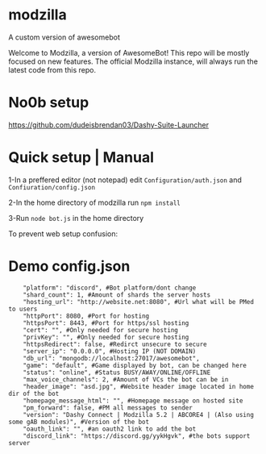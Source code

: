 # modzilla
A custom version of awesomebot

Welcome to Modzilla, a version of AwesomeBot! 
This repo will be mostly focused on new features. The official Modzilla instance, will always run the latest code from this repo.

# No0b setup

https://github.com/dudeisbrendan03/Dashy-Suite-Launcher

# Quick setup | Manual

1-In a preffered editor (not notepad) edit `Configuration/auth.json` and `Confiuration/config.json`

2-In the home directory of modzilla run `npm install`

3-Run `node bot.js` in the home directory

To prevent web setup confusion:
# Demo config.json

```
    "platform": "discord", #Bot platform/dont change
    "shard_count": 1, #Amount of shards the server hosts
    "hosting_url": "http://website.net:8080", #Url what will be PMed to users
    "httpPort": 8080, #Port for hosting
    "httpsPort": 8443, #Port for https/ssl hosting
    "cert": "", #Only needed for secure hosting
    "privKey": "", #Only needed for secure hosting 
    "httpsRedirect": false, #Redirct unsecure to secure
    "server_ip": "0.0.0.0", #Hosting IP (NOT DOMAIN)
    "db_url": "mongodb://localhost:27017/awesomebot",
    "game": "default", #Game displayed by bot, can be changed here
    "status": "online", #Status BUSY/AWAY/ONLINE/OFFLINE
    "max_voice_channels": 2, #Amount of VCs the bot can be in
    "header_image": "asd.jpg", #Website header image located in home dir of the bot
    "homepage_message_html": "", #Homepage message on hosted site
    "pm_forward": false, #PM all messages to sender
    "version": "Dashy Connect | Modzilla 5.2 | ABCORE4 | (Also using some gAB modules)", #Version of the bot
    "oauth_link": "", #an oauth2 link to add the bot
    "discord_link": "https://discord.gg/yykHgvk", #the bots support server

```
